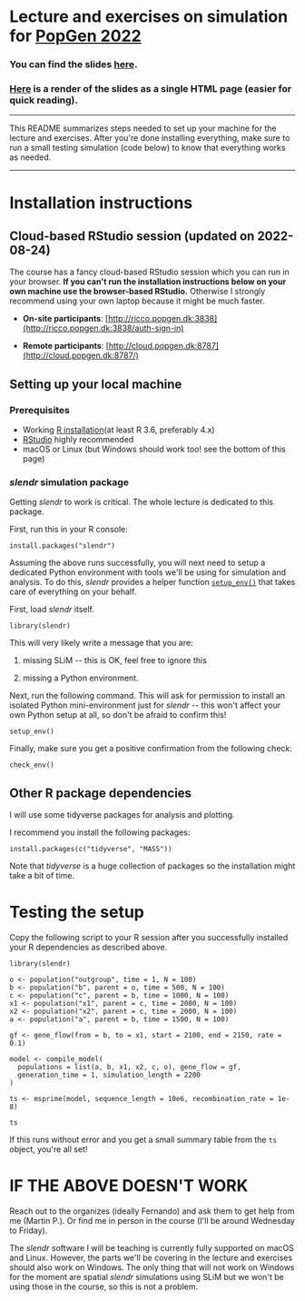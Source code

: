 # Lecture and exercises on simulation for [PopGen 2022](http://www.popgen.dk/popgen22/)

### You can find the slides [here](https://bodkan.quarto.pub/popgen2022-simulations-in-population-genetics/).

### [Here](https://bodkan.quarto.pub/popgen2022-simulations-in-population-genetics-onepage/) is a render of the slides as a single HTML page (easier for quick reading).

------------------------------------------------------------------------

This README summarizes steps needed to set up your machine for the lecture and exercises. After you're done installing everything, make sure to run a small testing simulation (code below) to know that everything works as needed.

------------------------------------------------------------------------

# Installation instructions

## Cloud-based RStudio session (updated on 2022-08-24)

The course has a fancy cloud-based RStudio session which you can run in your browser. **If you can't run the installation instructions below on your own machine use the browser-based RStudio.** Otherwise I strongly recommend using your own laptop because it might be much faster.

-   **On-site participants**: [http://ricco.popgen.dk:3838](http://ricco.popgen.dk:3838/auth-sign-in)

-   **Remote participants**: [http://cloud.popgen.dk:8787](http://cloud.popgen.dk:8787/)

## Setting up your local machine

### Prerequisites

-   Working [R installation](https://cloud.r-project.org)(at least R 3.6, preferably 4.x)
-   [RStudio](https://www.rstudio.com/products/rstudio/download/) highly recommended
-   macOS or Linux (but Windows should work too! see the bottom of this page)

### *slendr* simulation package

Getting *slendr* to work is critical. The whole lecture is dedicated to this package.

First, run this in your R console:

    install.packages("slendr")

Assuming the above runs successfully, you will next need to setup a dedicated Python environment with tools we'll be using for simulation and analysis. To do this, *slendr* provides a helper function [`setup_env()`](https://www.slendr.net/reference/setup_env.html) that takes care of everything on your behalf.

First, load *slendr* itself.

    library(slendr)

This will very likely write a message that you are:

1.  missing SLiM -- this is OK, feel free to ignore this

2.  missing a Python environment.

Next, run the following command. This will ask for permission to install an isolated Python mini-environment just for *slendr* -- this won't affect your own Python setup at all, so don't be afraid to confirm this!

    setup_env()

Finally, make sure you get a positive confirmation from the following check:

    check_env()

## Other R package dependencies

I will use some tidyverse packages for analysis and plotting.

I recommend you install the following packages:

    install.packages(c("tidyverse", "MASS"))

Note that *tidyverse* is a huge collection of packages so the installation might take a bit of time.

# Testing the setup

Copy the following script to your R session after you successfully installed your R dependencies as described above.

    library(slendr)

    o <- population("outgroup", time = 1, N = 100)
    b <- population("b", parent = o, time = 500, N = 100)
    c <- population("c", parent = b, time = 1000, N = 100)
    x1 <- population("x1", parent = c, time = 2000, N = 100)
    x2 <- population("x2", parent = c, time = 2000, N = 100)
    a <- population("a", parent = b, time = 1500, N = 100)

    gf <- gene_flow(from = b, to = x1, start = 2100, end = 2150, rate = 0.1)

    model <- compile_model(
      populations = list(a, b, x1, x2, c, o), gene_flow = gf,
      generation_time = 1, simulation_length = 2200
    )

    ts <- msprime(model, sequence_length = 10e6, recombination_rate = 1e-8)

    ts

If this runs without error and you get a small summary table from the `ts` object, you're all set!

# IF THE ABOVE DOESN'T WORK

Reach out to the organizes (ideally Fernando) and ask them to get help from me (Martin P.). Or find me in person in the course (I'll be around Wednesday to Friday).

The *slendr* software I will be teaching is currently fully supported on macOS and Linux. However, the parts we'll be covering in the lecture and exercises should also work on Windows. The only thing that will not work on Windows for the moment are spatial *slendr* simulations using SLiM but we won't be using those in the course, so this is not a problem.
